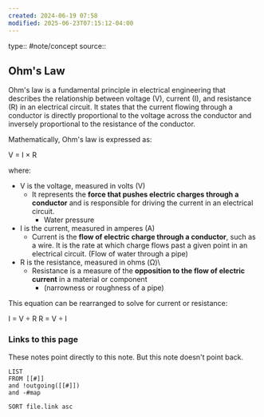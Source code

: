 ```yaml
---
created: 2024-06-19 07:58
modified: 2025-06-23T07:15:12-04:00
---
```

type:: #note/concept 
source::
## Ohm's Law

Ohm's law is a fundamental principle in electrical engineering that describes the relationship between voltage (V), current (I), and resistance (R) in an electrical circuit. It states that the current flowing through a conductor is directly proportional to the voltage across the conductor and inversely proportional to the resistance of the conductor.

Mathematically, Ohm's law is expressed as:

V = I × R

where:
- V is the voltage, measured in volts (V)
	-  It represents the **force that pushes electric charges through a conductor** and is responsible for driving the current in an electrical circuit.
		- Water pressure
- I is the current, measured in amperes (A)
	- Current is the **flow of electric charge through a conductor**, such as a wire. It is the rate at which charge flows past a given point in an electrical circuit. (Flow of water through a pipe)
- R is the resistance, measured in ohms (Ω)\
	- Resistance is a measure of the **opposition to the flow of electric current** in a material or component
		- (narrowness or roughness of a pipe)

This equation can be rearranged to solve for current or resistance:

I = V ÷ R
R = V ÷ I



### Links to this page
These notes point directly to this note. But this note doesn't point back.
```dataview
LIST
FROM [[#]]
and !outgoing([[#]])
and -#map

SORT file.link asc
```
